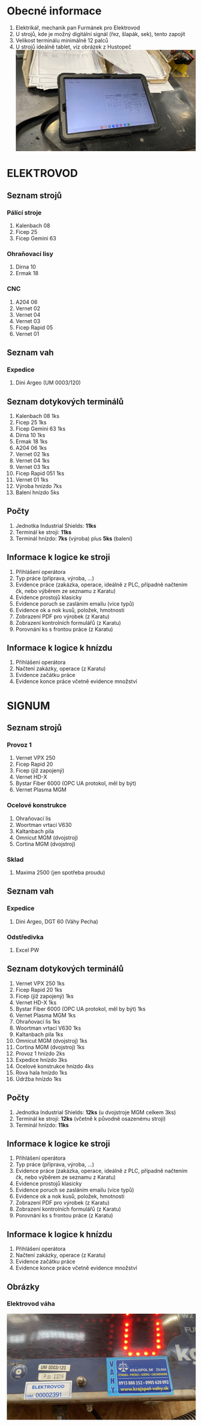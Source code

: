 # Obecné informace
1. Elektrikář, mechanik pan Furmánek pro Elektrovod
2. U strojů, kde je možný digitální signál (řez, šlapák, sek), tento zapojit
3. Velikost terminálu minimálně 12 palců
4. U strojů ideálně tablet, viz obrázek z Hustopeč
   ![tablet](hustopece_tablet.jpeg)



# ELEKTROVOD

## Seznam strojů

### Pálící stroje
1. Kalenbach 08
2. Ficep 25
3. Ficep Gemini 63

### Ohraňovací lisy
1. Dirna 10
2. Ermak 18


### CNC
1. A204 06
2. Vernet 02
3. Vernet 04
4. Vernet 03
5. Ficep Rapid 05
6. Vernet 01

## Seznam vah

### Expedice
1. Dini Argeo (UM 0003/120)


## Seznam dotykových terminálů
1. Kalenbach 08 1ks
2. Ficep 25 1ks
3. Ficep Gemini 63 1ks
4. Dirna 10 1ks
5. Ermak 18 1ks
6. A204 06 1ks
7. Vernet 02 1ks
8. Vernet 04 1ks
9. Vernet 03 1ks
10. Ficep Rapid 051 1ks
11. Vernet 01 1ks
12. Výroba hnízdo 7ks
13. Balení hnízdo 5ks


## Počty
1. Jednotka Industrial Shields: **11ks**
2. Terminál ke stroji: **11ks**
3. Terminál hnízdo: **7ks** (výroba) plus **5ks** (balení)

## Informace k logice ke stroji
1. Přihlášení operátora
2. Typ práce (příprava, výroba, ...)
3. Evidence práce (zakázka, operace, ideálně z PLC, případně načtením čk, nebo výběrem ze seznamu z Karatu)
4. Evidence prostojů klasicky
5. Evidence poruch se zasláním emailu (více typů)
6. Evidence ok a nok kusů, položek, hmotnosti
7. Zobrazení PDF pro výrobek (z Karatu)
8. Zobrazení kontrolních formulářů (z Karatu)
9. Porovnání ks s frontou práce (z Karatu)


## Informace k logice k hnízdu
1. Přihlášení operátora
2. Načtení zakázky, operace (z Karatu)
3. Evidence začátku práce
4. Evidence konce práce včetně evidence množství



# SIGNUM

## Seznam strojů

### Provoz 1
1. Vernet VPX 250
2. Ficep Rapid 20
3. Ficep (již zapojený)
4. Vernet HD-X
5. Bystar Fiber 6000 (OPC UA protokol, měl by být)
6. Vernet Plasma MGM

### Ocelové konstrukce
1. Ohraňovací lis
2. Woortman vrtací V630
3. Kaltanbach pila
4. Omnicut MGM (dvojstroj)
5. Cortina MGM (dvojstroj)

### Sklad
1. Maxima 2500 (jen spotřeba proudu)


## Seznam vah

### Expedice
1. Dini Argeo, DGT 60 (Váhy Pecha)


### Odstředivka
1. Excel PW


## Seznam dotykových terminálů
1. Vernet VPX 250 1ks
2. Ficep Rapid 20 1ks
3. Ficep (již zapojený) 1ks
4. Vernet HD-X 1ks
5. Bystar Fiber 6000 (OPC UA protokol, měl by být) 1ks
6. Vernet Plasma MGM 1ks
7. Ohraňovací lis 1ks
8. Woortman vrtací V630 1ks
9. Kaltanbach pila 1ks
10. Omnicut MGM (dvojstroj) 1ks
11. Cortina MGM (dvojstroj) 1ks
12. Provoz 1 hnízdo 2ks
13. Expedice hnízdo 3ks
14. Ocelové konstrukce hnízdo 4ks
15. Rova hala hnízdo 1ks
16. Údržba hnízdo 1ks


## Počty
1. Jednotka Industrial Shields: **12ks** (u dvojstroje MGM celkem 3ks)
2. Terminál ke stroji: **12ks** (včetně k původně osazenému stroji)
3. Terminál hnízdo: **11ks**

## Informace k logice ke stroji
1. Přihlášení operátora
2. Typ práce (příprava, výroba, ...)
3. Evidence práce (zakázka, operace, ideálně z PLC, případně načtením čk, nebo výběrem ze seznamu z Karatu)
4. Evidence prostojů klasicky
5. Evidence poruch se zasláním emailu (více typů)
6. Evidence ok a nok kusů, položek, hmotnosti
7. Zobrazení PDF pro výrobek (z Karatu)
8. Zobrazení kontrolních formulářů (z Karatu)
9. Porovnání ks s frontou práce (z Karatu)


## Informace k logice k hnízdu
1. Přihlášení operátora
2. Načtení zakázky, operace (z Karatu)
3. Evidence začátku práce
4. Evidence konce práce včetně evidence množství


## Obrázky

### Elektrovod váha
![elektrovod_vaha](elektrovod_vaha.jpeg)
